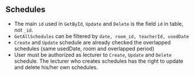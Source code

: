 ## Schedules
- The main `id` used in `GetById`, `Update` and `Delete` is the field `id` in table, not `_id`.
- `GetAllSchedules` can be filtered by `date, room_id, teacherId, usedDate`
- `Create` and `Update` schedule are already checked the overlapped schedules (same usedDate, room and overlapped period)
- User must be authorized as lecturer to `Create`, `Update` and `Delete` schedule. The lecturer who creates schedules has the right to update and delete his/her own schedules.
